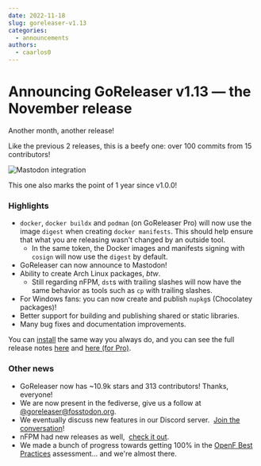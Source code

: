 ```yaml
---
date: 2022-11-18
slug: goreleaser-v1.13
categories:
  - announcements
authors:
  - caarlos0
---
```


# Announcing GoReleaser v1.13 — the November release

Another month, another release!

Like the previous 2 releases, this is a beefy one: over 100 commits from 15
contributors!

<!-- more -->

![Mastodon integration](https://carlosbecker.com/posts/goreleaser-v1.13/picture.png)

This one also marks the point of 1 year since v1.0.0!

### Highlights

- `docker`, `docker buildx` and `podman` (on GoReleaser Pro) will now use the
  image `digest` when creating `docker manifests`. This should help ensure that
  what you are releasing wasn't changed by an outside tool.
  - In the same token, the Docker images and manifests signing with `cosign`
    will now use the `digest` by default.
- GoReleaser can now announce to Mastodon!
- Ability to create Arch Linux packages, _btw_.
  - Still regarding nFPM, `dst`s with trailing slashes will now have the same
    behavior as tools such as `cp` with trailing slashes.
- For Windows fans: you can now create and publish `nupkg`s (Chocolatey
  packages)!
- Better support for building and publishing shared or static libraries.
- Many bug fixes and documentation improvements.

You can [install][] the same way you always do, and you can see the full release
notes [here][oss-rel] and [here (for Pro)][pro-rel].

[install]: https://goreleaser.com/install
[pro-rel]: https://github.com/weyfonk/goreleaser-pro/releases/tag/v1.13.0-pro
[oss-rel]: https://github.com/weyfonk/goreleaser/releases/tag/v1.13.0

### Other news

- GoReleaser now has ~10.9k stars and 313 contributors! Thanks, everyone!
- We are now present in the fediverse, give us a follow at
  [@goreleaser@fosstodon.org](https://fosstodon.org/@goreleaser).
- We eventually discuss new features in our Discord server. 
  [Join the conversation](https://goreleaser.com/discord)!
- nFPM had new releases as well, 
  [check it out](https://github.com/goreleaser/nfpm/releases).
- We made a bunch of progress towards getting 100% in the
  [OpenF Best Practices](https://bestpractices.coreinfrastructure.org/en/projects/5420#analysis)
  assessment... and we're almost there.
